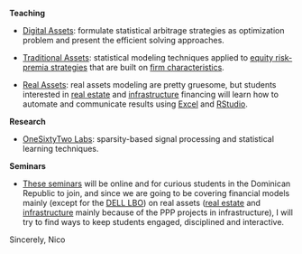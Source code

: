 **Teaching**

* [Digital Assets](https://github.com/rnfermincota/academic/tree/master/teaching/digital_assets): formulate statistical arbitrage strategies as optimization problem and present the efficient solving approaches.

* [Traditional Assets](https://github.com/rnfermincota/academic/tree/master/teaching/traditional_assets): statistical modeling techniques applied to [equity risk-premia strategies](https://github.com/rnfermincota/academic/blob/master/teaching/traditional_assets/module_risk_premia.pdf) that are built on [firm characteristics](https://github.com/rnfermincota/academic/blob/master/teaching/traditional_assets/module_factors.pdf).

* [Real Assets](https://github.com/rnfermincota/academic/tree/master/teaching/real_assets): real assets modeling are pretty gruesome, but students interested in [real estate](https://github.com/rnfermincota/academic/blob/master/teaching/real_assets/module_real_estate.pdf) and [infrastructure](https://github.com/rnfermincota/academic/blob/master/teaching/real_assets/module_infrastructure.pdf) financing will learn how to automate and communicate results using [Excel](https://nacnudus.github.io/spreadsheet-munging-strategies/) and [RStudio](https://rstudio.com/solutions/r-and-python/).

**Research**

* [OneSixtyTwo Labs](https://github.com/rnfermincota/academic/tree/master/research): sparsity-based signal processing and statistical learning techniques.

**Seminars**

* [These seminars](https://github.com/rnfermincota/academic/tree/master/seminars/corporate_finance/) will be online and for curious students in the Dominican Republic to join, and since we are going to be covering financial models mainly (except for the [DELL LBO](https://github.com/rnfermincota/academic/tree/master/seminars/corporate_finance/1_private_equity/1_cases/1_corporate)) on real assets ([real estate](https://github.com/rnfermincota/academic/tree/master/seminars/corporate_finance/1_private_equity/1_cases/2_real_estate) and [infrastructure](https://github.com/rnfermincota/academic/tree/master/seminars/corporate_finance/1_private_equity/1_cases/3_infrastructure) mainly because of the PPP projects in infrastructure), I will try to find ways to keep students engaged, disciplined and interactive. 

Sincerely, Nico

<!--
![](mj.jpg)
-->